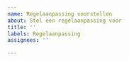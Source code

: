 ```yaml
---
name: Regelaanpassing voorstellen
about: Stel een regelaanpassing voor
title: ''
labels: Regelaanpassing
assignees: ''

---
```



